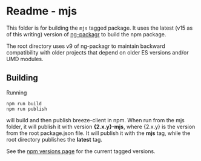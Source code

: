 # Readme - mjs

This folder is for building the `mjs` tagged package.  It uses the latest (v15 as of this writing) version of [ng-packagr](https://github.com/ng-packagr/ng-packagr) to build the npm package.  

The root directory uses v9 of ng-packagr to maintain backward compatibility with older projects that depend on older ES versions
and/or UMD modules.

## Building

Running

    npm run build
    npm run publish

will build and then publish breeze-client in npm.  When run from the mjs folder, it will publish it with version **{2.x.y}-mjs**, where {2.x.y} is the version from the root package.json file.  It will publish it with the **mjs** tag, while the root directory publishes the **latest** tag.

See the [npm versions page](https://www.npmjs.com/package/breeze-client?activeTab=versions) for the current tagged versions.
